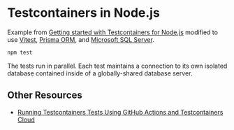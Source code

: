 # Testcontainers in Node.js

Example from [Getting started with Testcontainers for Node.js](https://testcontainers.com/guides/getting-started-with-testcontainers-for-nodejs/) modified to use [Vitest](https://vitest.dev/), [Prisma ORM](https://www.prisma.io/orm), and [Microsoft SQL Server](https://hub.docker.com/r/microsoft/mssql-server).

```sh
npm test
```

The tests run in parallel. Each test maintains a connection to its own isolated database contained inside of a globally-shared database server.

## Other Resources

- [Running Testcontainers Tests Using GitHub Actions and Testcontainers Cloud](https://www.docker.com/blog/running-testcontainers-tests-using-github-actions/)
